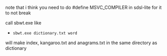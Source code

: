 note that i think you need to do #define MSVC_COMPILER in sdsl-lite for it to not break

call sbwt.exe like
- `sbwt.exe dictionary.txt word`

will make index, kangaroo.txt and anagrams.txt in the same directory as dictionary